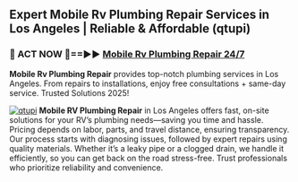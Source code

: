 ## Expert Mobile Rv Plumbing Repair Services in Los Angeles | Reliable & Affordable (qtupi)  

<h3>🚿 ACT NOW 🌟==►► <a href="https://tinyurl.com/2ne6vx2x" rel="nofollow">Mobile Rv Plumbing Repair 24/7</a></h3>

**Mobile Rv Plumbing Repair** provides top-notch plumbing services in Los Angeles. From repairs to installations, enjoy free consultations + same-day service. Trusted Solutions 2025!

[![qtupi](https://i.imgur.com/4PFF4AK.jpeg)](https://tinyurl.com/2ne6vx2x)
**Mobile RV Plumbing Repair** in Los Angeles offers fast, on-site solutions for your RV’s plumbing needs—saving you time and hassle. Pricing depends on labor, parts, and travel distance, ensuring transparency. Our process starts with diagnosing issues, followed by expert repairs using quality materials. Whether it’s a leaky pipe or a clogged drain, we handle it efficiently, so you can get back on the road stress-free. Trust professionals who prioritize reliability and convenience.